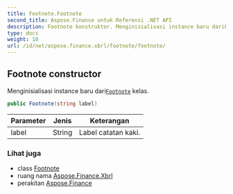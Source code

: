 ```yaml
---
title: Footnote.Footnote
second_title: Aspose.Finance untuk Referensi .NET API
description: Footnote konstruktor. Menginisialisasi instance baru dariFootnote kelas.
type: docs
weight: 10
url: /id/net/aspose.finance.xbrl/footnote/footnote/
---
```

## Footnote constructor

Menginisialisasi instance baru dari[`Footnote`](../) kelas.

```csharp
public Footnote(string label)
```

| Parameter | Jenis | Keterangan |
| --- | --- | --- |
| label | String | Label catatan kaki. |

### Lihat juga

* class [Footnote](../)
* ruang nama [Aspose.Finance.Xbrl](../../footnote/)
* perakitan [Aspose.Finance](../../../)


